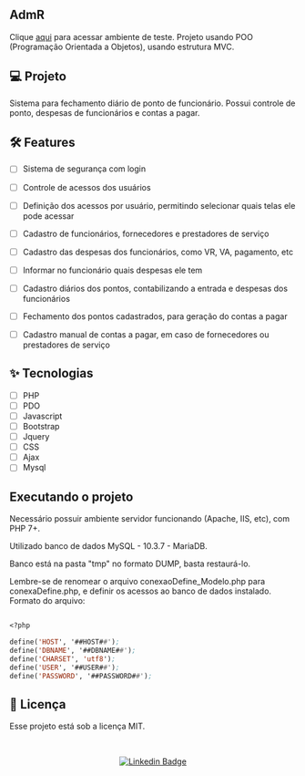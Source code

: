 ## AdmR
Clique [aqui](http://admr.flpnascimento45.tk/) para acessar ambiente de teste.
Projeto usando POO (Programação Orientada a Objetos), usando estrutura MVC.

## 💻 Projeto
Sistema para fechamento diário de ponto de funcionário.
Possui controle de ponto, despesas de funcionários e contas a pagar.


## :hammer_and_wrench: Features 

-   [ ] Sistema de segurança com login
-   [ ] Controle de acessos dos usuários
-   [ ] Definição dos acessos por usuário, permitindo selecionar quais telas ele pode acessar
-   [ ] Cadastro de funcionários, fornecedores e prestadores de serviço
-   [ ] Cadastro das despesas dos funcionários, como VR, VA, pagamento, etc
-   [ ] Informar no funcionário quais despesas ele tem
-   [ ] Cadastro diários dos pontos, contabilizando a entrada e despesas dos funcionários
-   [ ] Fechamento dos pontos cadastrados, para geração do contas a pagar
-   [ ] Cadastro manual de contas a pagar, em caso de fornecedores ou prestadores de serviço


## ✨ Tecnologias

-   [ ] PHP
-   [ ] PDO
-   [ ] Javascript
-   [ ] Bootstrap
-   [ ] Jquery
-   [ ] CSS
-   [ ] Ajax
-   [ ] Mysql

## Executando o projeto

Necessário possuir ambiente servidor funcionando (Apache, IIS, etc), com PHP 7+.

Utilizado banco de dados MySQL - 10.3.7 - MariaDB.

Banco está na pasta "tmp" no formato DUMP, basta restaurá-lo.

Lembre-se de renomear o arquivo conexaoDefine_Modelo.php para conexaDefine.php, e definir os acessos ao banco de dados instalado. Formato do arquivo:
 
 ```cl

<?php

define('HOST', '##HOST##');
define('DBNAME', '##DBNAME##');
define('CHARSET', 'utf8');
define('USER', '##USER##');
define('PASSWORD', '##PASSWORD##');

```


## 📄 Licença

Esse projeto está sob a licença MIT.

<br />

<div align="center">

  <a href="https://www.linkedin.com/in/felipe-nascimento-970667214/">
  
  [![Linkedin Badge](https://img.shields.io/badge/-Felipe%20Nascimento%20Alves-6633cc?style=flat-square&logo=Linkedin&logoColor=white&link=https://www.linkedin.com/in/felipe-nascimento-970667214/)](https://www.linkedin.com/in/felipe-nascimento-970667214/) 
  
  </a>
  
</div>